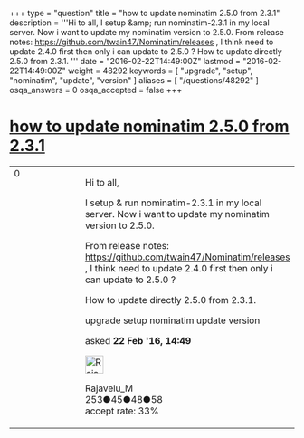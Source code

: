 +++
type = "question"
title = "how to update nominatim 2.5.0 from 2.3.1"
description = '''Hi to all, I setup &amp;amp; run nominatim-2.3.1 in my local server. Now i want to update my nominatim version to 2.5.0. From release notes: https://github.com/twain47/Nominatim/releases , I think need to update 2.4.0 first then only i can update to 2.5.0 ? How to update directly 2.5.0 from 2.3.1. '''
date = "2016-02-22T14:49:00Z"
lastmod = "2016-02-22T14:49:00Z"
weight = 48292
keywords = [ "upgrade", "setup", "nominatim", "update", "version" ]
aliases = [ "/questions/48292" ]
osqa_answers = 0
osqa_accepted = false
+++

<div class="headNormal">

# [how to update nominatim 2.5.0 from 2.3.1](/questions/48292/how-to-update-nominatim-250-from-231)

</div>

<div id="main-body">

<div id="askform">

<table id="question-table" style="width:100%;">
<colgroup>
<col style="width: 50%" />
<col style="width: 50%" />
</colgroup>
<tbody>
<tr>
<td style="width: 30px; vertical-align: top"><div class="vote-buttons">
<span id="post-48292-upvote" class="ajax-command post-vote up" rel="nofollow" title="I like this post (click again to cancel)"> </span>
<div id="post-48292-score" class="post-score" title="current number of votes">
0
</div>
<span id="post-48292-downvote" class="ajax-command post-vote down" rel="nofollow" title="I dont like this post (click again to cancel)"> </span> <span id="favorite-mark" class="ajax-command favorite-mark" rel="nofollow" title="mark/unmark this question as favorite (click again to cancel)"> </span>
<div id="favorite-count" class="favorite-count">
&#10;</div>
</div></td>
<td><div id="item-right">
<div class="question-body">
<p>Hi to all,</p>
<p>I setup &amp; run nominatim-2.3.1 in my local server. Now i want to update my nominatim version to 2.5.0.</p>
<p>From release notes: <a href="https://github.com/twain47/Nominatim/releases">https://github.com/twain47/Nominatim/releases</a> , I think need to update 2.4.0 first then only i can update to 2.5.0 ?</p>
<p>How to update directly 2.5.0 from 2.3.1.</p>
</div>
<div id="question-tags" class="tags-container tags">
<span class="post-tag tag-link-upgrade" rel="tag" title="see questions tagged &#39;upgrade&#39;">upgrade</span> <span class="post-tag tag-link-setup" rel="tag" title="see questions tagged &#39;setup&#39;">setup</span> <span class="post-tag tag-link-nominatim" rel="tag" title="see questions tagged &#39;nominatim&#39;">nominatim</span> <span class="post-tag tag-link-update" rel="tag" title="see questions tagged &#39;update&#39;">update</span> <span class="post-tag tag-link-version" rel="tag" title="see questions tagged &#39;version&#39;">version</span>
</div>
<div id="question-controls" class="post-controls">
&#10;</div>
<div class="post-update-info-container">
<div class="post-update-info post-update-info-user">
<p>asked <strong>22 Feb '16, 14:49</strong></p>
<img src="https://secure.gravatar.com/avatar/1ffa52ca3632b5a0cf02b51459b7529b?s=32&amp;d=identicon&amp;r=g" class="gravatar" width="32" height="32" alt="Rajavelu_M&#39;s gravatar image" />
<p><span>Rajavelu_M</span><br />
<span class="score" title="253 reputation points">253</span><span title="45 badges"><span class="badge1">●</span><span class="badgecount">45</span></span><span title="48 badges"><span class="silver">●</span><span class="badgecount">48</span></span><span title="58 badges"><span class="bronze">●</span><span class="badgecount">58</span></span><br />
<span class="accept_rate" title="Rate of the user&#39;s accepted answers">accept rate:</span> <span title="Rajavelu_M has one accepted answer">33%</span></p>
</div>
</div>
<div id="comments-container-48292" class="comments-container">
&#10;</div>
<div id="comment-tools-48292" class="comment-tools">
&#10;</div>
<div class="clear">
&#10;</div>
<div id="comment-48292-form-container" class="comment-form-container">
&#10;</div>
<div class="clear">
&#10;</div>
</div></td>
</tr>
</tbody>
</table>

</div>

</div>

